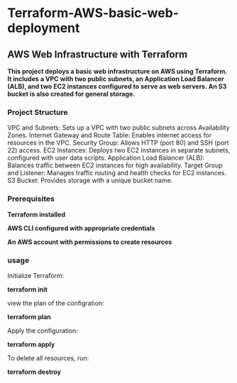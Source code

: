 # Terraform-AWS-basic-web-deployment
## AWS Web Infrastructure with Terraform
**This project deploys a basic web infrastructure on AWS using Terraform. It includes a VPC with two public subnets, an Application Load Balancer (ALB), and two EC2 instances configured to serve as web servers. An S3 bucket is also created for general storage.**
### Project Structure
VPC and Subnets: Sets up a VPC with two public subnets across Availability Zones.
Internet Gateway and Route Table: Enables internet access for resources in the VPC.
Security Group: Allows HTTP (port 80) and SSH (port 22) access.
EC2 Instances: Deploys two EC2 instances in separate subnets, configured with user data scripts.
Application Load Balancer (ALB): Balances traffic between EC2 instances for high availability.
Target Group and Listener: Manages traffic routing and health checks for EC2 instances.
S3 Bucket: Provides storage with a unique bucket name.


### Prerequisites
**Terraform installed**

**AWS CLI configured with appropriate credentials**

**An AWS account with permissions to create resources**

### usage

Initialize Terraform:

**terraform init**

view the plan of the configration:

**terraform plan**

Apply the configuration:

 **terraform apply**
 
To delete all resources, run:

 **terraform destroy**
